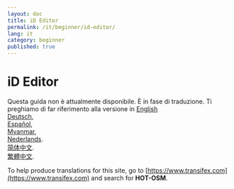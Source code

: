 ```yaml
---
layout: doc
title: iD Editor
permalink: /it/beginner/id-editor/
lang: it
category: beginner
published: true
---
```


iD Editor
=============================  

Questa guida non è attualmente disponibile. È in fase di traduzione. Ti preghiamo di far riferimento alla versione in 
[English](/en/beginner/id-editor/)    <!--
[Bahasa Indonesia](/bi/beginner/id-editor/),  
[Catalan](/ca/beginner/id-editor/)
[Czech](/cs/beginner/id-editor/),   -->  
[Deutsch](/de/beginner/id-editor/),  
[Español](/es/beginner/id-editor/),  <!--
[فارسی](/fa/beginner/id-editor/),  
[Français](/fr/beginner/id-editor/),  
[Hrvatski](/hr/beginner/id-editor/),  
[Italiano](/it/beginner/id-editor/),  
[日本語](/ja/beginner/id-editor/),  -->  
[Myanmar](/my/beginner/id-editor/),<!--  
[Norsk](/nb/beginner/id-editor/), -->  
[Nederlands](/nl/beginner/id-editor/).  <!--
[Português](/pt/beginner/id-editor/),  
[Русский](/ru/beginner/id-editor/),  
[Kiswahili](/sw/beginner/id-editor/), 
[Slovenian](/sl/beginner/id-editor/),  
[Shqip](/sq/beginner/id-editor/),  
[Українська](/uk/beginner/id-editor/), -->  
[简体中文](/zh/beginner/id-editor/).   
[繁體中文](/zh-tw/beginner/id-editor/).

To help produce translations for this site, go to [https://www.transifex.com](https://www.transifex.com) and search for **HOT-OSM**.
